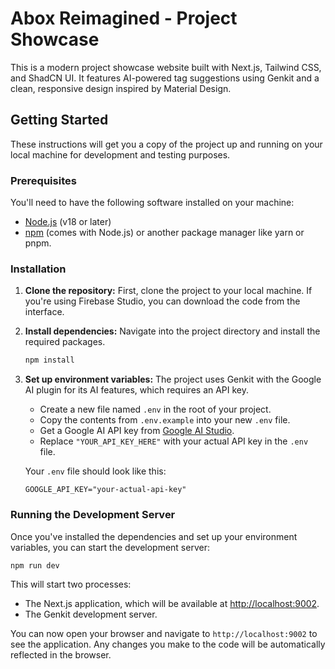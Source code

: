 # Abox Reimagined - Project Showcase

This is a modern project showcase website built with Next.js, Tailwind CSS, and ShadCN UI. It features AI-powered tag suggestions using Genkit and a clean, responsive design inspired by Material Design.

## Getting Started

These instructions will get you a copy of the project up and running on your local machine for development and testing purposes.

### Prerequisites

You'll need to have the following software installed on your machine:

- [Node.js](https://nodejs.org/en/) (v18 or later)
- [npm](https://www.npmjs.com/) (comes with Node.js) or another package manager like yarn or pnpm.

### Installation

1.  **Clone the repository:**
    First, clone the project to your local machine. If you're using Firebase Studio, you can download the code from the interface.

2.  **Install dependencies:**
    Navigate into the project directory and install the required packages.
    ```bash
    npm install
    ```

3.  **Set up environment variables:**
    The project uses Genkit with the Google AI plugin for its AI features, which requires an API key.

    - Create a new file named `.env` in the root of your project.
    - Copy the contents from `.env.example` into your new `.env` file.
    - Get a Google AI API key from [Google AI Studio](https://aistudio.google.com/app/apikey).
    - Replace `"YOUR_API_KEY_HERE"` with your actual API key in the `.env` file.

    Your `.env` file should look like this:
    ```
    GOOGLE_API_KEY="your-actual-api-key"
    ```

### Running the Development Server

Once you've installed the dependencies and set up your environment variables, you can start the development server:

```bash
npm run dev
```

This will start two processes:
- The Next.js application, which will be available at [http://localhost:9002](http://localhost:9002).
- The Genkit development server.

You can now open your browser and navigate to `http://localhost:9002` to see the application. Any changes you make to the code will be automatically reflected in the browser.
